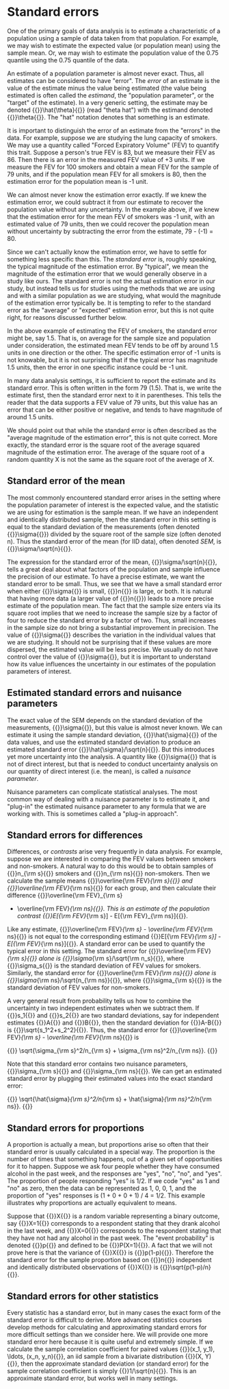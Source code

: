 Standard errors
===============

One of the primary goals of data analysis is to estimate a
characteristic of a population using a sample of data taken from that
population.  For example, we may wish to estimate the expected value
(or population mean) using the sample mean.  Or, we may wish to
estimate the population value of the 0.75 quantile using the 0.75
quantile of the data.

An estimate of a population parameter is almost never exact.  Thus,
all estimates can be considered to have "error".  The _error_ of an
estimate is the value of the estimate minus the value being estimated
(the value being estimated is often called the _estimand_, the
"population parameter", or the "target" of the estimate).  In a very
generic setting, the estimate may be denoted
{{<katex>}}\hat{\theta}{{</katex>}} (read "theta hat") with the
estimand denoted {{<katex>}}\theta{{</katex>}}.  The "hat" notation
denotes that something is an estimate.

It is important to distinguish the error of an estimate from the
"errors" in the data.  For example, suppose we are studying the lung
capacity of smokers.  We may use a quantity called "Forced Expiratory
Volume" (FEV) to quantify this trait.  Suppose a person's true FEV is
83, but we measure their FEV as 86.  Then there is an error in the
measured FEV value of +3 units.  If we measure the FEV for 100 smokers
and obtain a mean FEV for the sample of 79 units, and if the
population mean FEV for all smokers is 80, then the estimation error
for the population mean is -1 unit.

We can almost never know the estimation error exactly.  If we knew the
estimation error, we could subtract it from our estimate to recover
the population value without any uncertainty.  In the example above,
if we knew that the estimation error for the mean FEV of smokers was
-1 unit, with an estimated value of 79 units, then we could recover
the population mean without uncertainty by subtracting the error from
the estimate, 79 - (-1) = 80.

Since we can't actually know the estimation error, we have to settle
for something less specific than this.  The _standard error_ is,
roughly speaking, the typical magnitude of the estimation error.  By
"typical", we mean the magnitude of the estimation error that we would
generally observe in a study like ours.  The standard error is not the
actual estimation error in our study, but instead tells us for studies
using the methods that we are using and with a similar population as
we are studying, what would the magnitude of the estimation error
typically be.  It is tempting to refer to the standard error as the
"average" or "expected" estimation error, but this is not quite right,
for reasons discussed further below.

In the above example of estimating the FEV of smokers, the standard
error might be, say 1.5.  That is, on average for the sample size and
population under consideration, the estimated mean FEV tends to be off
by around 1.5 units in one direction or the other.  The specific
estimation error of -1 units is not knowable, but it is not surprising
that if the typical error has magnitude 1.5 units, then the error in
one specific instance could be -1 unit.

In many data analysis settings, it is sufficient to report the
estimate and its standard error.  This is often written in the form 79
(1.5).  That is, we write the estimate first, then the standard error
next to it in parentheses.  This tells the reader that the data
supports a FEV value of 79 units, but this value has an error that can
be either positive or negative, and tends to have magnitude of around
1.5 units.

We should point out that while the standard error is often described
as the "average magnitude of the estimation error", this is not quite
correct.  More exactly, the standard error is the square root of the
average squared magnitude of the estimation error.  The average of the
square root of a random quantity X is not the same as the square root
of the average of X.

Standard error of the mean
--------------------------

The most commonly encountered standard error arises in the setting
where the population parameter of interest is the expected value, and
the statistic we are using for estimation is the sample mean.  If we
have an independent and identically distributed sample, then the
standard error in this setting is equal to the standard deviation of
the measurements (often denoted {{<katex>}}\sigma{{</katex>}}) divided
by the square root of the sample size (often denoted n).  Thus the
standard error of the mean (for IID data), often denoted _SEM_, is
{{<katex>}}\sigma/\sqrt{n}{{</katex>}}.

The expression for the standard error of the mean,
{{<katex>}}\sigma/\sqrt{n}{{</katex>}},
tells a great deal about what factors of the
population and sample influence the precision of our estimate.  To
have a precise estimate, we want the standard error to be small.
Thus, we see that we have a small standard error when either
{{<katex>}}\sigma{{</katex>}} is small, {{<katex>}}n{{</katex>}} is
large, or both.  It is natural that having more data
(a larger value of {{<katex>}}n{{</katex>}})
leads to a more
precise estimate of the population mean.  The fact that the sample size enters via its square
root implies that we need to increase the sample size by a factor of
four to reduce the standard error by a factor of two.  Thus, small
increases in the sample size do not bring a substantial improvement in
precision.  The value of {{<katex>}}\sigma{{</katex>}} describes the
variation in the individual values that we are studying.  It should
not be surprising that if these values are more dispersed, the
estimated value will be less precise.  We usually do not have control
over the value of {{<katex>}}\sigma{{</katex>}}, but it is important
to understand how its value influences the uncertainty in our estimates
of the population parameters of interest.

## Estimated standard errors and nuisance parameters

The exact value of the SEM depends on the standard deviation of the
measurements, {{<katex>}}\sigma{{</katex>}}, but this value is almost
never known.  We can estimate it using the sample standard deviation,
{{<katex>}}\hat{\sigma}{{</katex>}} of the data values, and use the
estimated standard deviation to produce an estimated standard error
{{<katex>}}\hat{\sigma}/\sqrt{n}{{</katex>}}.  But this introduces yet
more uncertainty into the analysis.  A quantity like
{{<katex>}}\sigma{{</katex>}} that is not of direct interest, but that
is needed to conduct uncertainty analysis on our quantity of direct
interest (i.e. the mean), is called a _nuisance parameter_.

Nuisance parameters can complicate statistical analyses.  The most
common way of dealing with a nuisance parameter is to estimate it, and
"plug-in" the estimated nuisance parameter to any formula that we are
working with.  This is sometimes called a "plug-in approach".

Standard errors for differences
-------------------------------

Differences, or _contrasts_ arise very frequently in data analysis.
For example, suppose we are interested in comparing the FEV values
between smokers and non-smokers.  A natural way to do this would be to
obtain samples of {{<katex>}}n_{\rm s}{{</katex>}} smokers and
{{<katex>}}n_{\rm ns}{{</katex>}} non-smokers.  Then we calculate the
sample means {{<katex>}}\overline{\rm FEV}_{\rm s}{{</katex>}} and
{{<katex>}}\overline{\rm FEV}_{\rm ns}{{</katex>}} for each group, and
then calculate their difference {{<katex>}}\overline{\rm FEV}_{\rm s}
- \overline{\rm FEV}_{\rm ns}{{</katex>}}.  This is an estimate of the
population contrast {{<katex>}}E[{\rm FEV}_{\rm s}] - E[{\rm FEV}_{\rm
ns}]{{</katex>}}.

Like any estimate, {{<katex>}}\overline{\rm FEV}_{\rm s} -
\overline{\rm FEV}_{\rm ns}{{</katex>}} is not equal to the
corresponding estimand {{<katex>}}E[{\rm FEV}_{\rm s}] - E[{\rm
FEV}_{\rm ns}]{{</katex>}}.  A standard error can be used to quantify
the typical error in this setting.  The standard error for
{{<katex>}}\overline{\rm FEV}_{\rm s}{{</katex>}} alone is
{{<katex>}}\sigma_{\rm s}/\sqrt{\rm n_s}{{</katex>}}, where
{{<katex>}}\sigma_s{{</katex>}} is the standard deviation of FEV
values for smokers.  Similarly, the standard error for
{{<katex>}}\overline{\rm FEV}_{\rm ns}{{</katex>}} alone is
{{<katex>}}\sigma_{\rm ns}/\sqrt{n_{\rm ns}}{{</katex>}}, where
{{<katex>}}\sigma_{\rm s}{{</katex>}} is the standard deviation of FEV
values for non-smokers.

A very general result from probability tells us how to combine the
uncertainty in two independent estimates when we subtract them.  If
{{<katex>}}s_1{{</katex>}} and {{<katex>}}s_2{{</katex>}} are two
standard deviations, say for independent estimates
{{<katex>}}A{{</katex>}} and {{<katex>}}B{{</katex>}}, then the
standard deviation for {{<katex>}}A-B{{</katex>}} is
{{<katex>}}\sqrt{s_1^2+s_2^2}{{</katex>}}.  Thus, the standard error
for {{<katex>}}\overline{\rm FEV}_{\rm s} - \overline{\rm FEV}_{\rm
ns}{{</katex>}} is

{{<katex>}}
\sqrt{\sigma_{\rm s}^2/n_{\rm s} + \sigma_{\rm ns}^2/n_{\rm ns}}.
{{</katex>}}

Note that this standard error contains two nuisance parameters,
{{<katex>}}\sigma_{\rm s}{{</katex>}} and {{<katex>}}\sigma_{\rm
ns}{{</katex>}}.  We can get an estimated standard error by plugging
their estimated values into the exact standard error:

{{<katex>}}
\sqrt{\hat{\sigma}_{\rm s}^2/n_{\rm s} + \hat{\sigma}_{\rm ns}^2/n_{\rm ns}}.
{{</katex>}}

Standard errors for proportions
-------------------------------

A proportion is actually a mean, but proportions arise so often that
their standard error is usually calculated in a special way.  The
proportion is the number of times that something happens, out of a
given set of opportunities for it to happen.  Suppose we ask four
people whether they have consumed alcohol in the past week, and the
responses are "yes", "no", "no", and "yes".  The proportion of people
responding "yes" is 1/2.  If we code "yes" as 1 and "no" as zero, then
the data can be represented as 1, 0, 0, 1, and the proportion of "yes"
responses is (1 + 0 + 0 + 1) / 4 = 1/2.  This example illustrates why
proportions are actually equivalent to means.

Suppose that {{<katex>}}X{{</katex>}} is a random variable
representing a binary outcome, say {{<katex>}}X=1{{</katex>}}
corresponds to a respondent stating that they drank alcohol in the
last week, and {{<katex>}}X=0{{</katex>}} corresponds to the
respondent stating that they have not had any alcohol in the past
week. The "event probability" is denoted {{<katex>}}p{{</katex>}} and
defined to be {{<katex>}}P(X=1){{</katex>}}.  A fact that we will not
prove here is that the variance of {{<katex>}}X{{</katex>}} is
{{<katex>}}p(1-p){{</katex>}}.  Therefore the standard error for the
sample proportion based on {{<katex>}}n{{</katex>}} independent and
identically distributed observations of {{<katex>}}X{{</katex>}} is
{{<katex>}}\sqrt{p(1-p)/n}{{</katex>}}.

Standard errors for other statistics
------------------------------------

Every statistic has a standard error, but in many cases the exact form
of the standard error is difficult to derive.  More advanced
statistics courses develop methods for calculating and approximating
standard errors for more difficult settings than we consider here.  We
will provide one more standard error here because it is quite useful
and extremely simple.  If we calculate the sample correlation
coefficient for paired values {{<katex>}}(x_1, y_1), \ldots, (x_n,
y_n){{</katex>}}, an iid sample from a bivariate distribution
{{<katex>}}(X, Y){{</katex>}}, then the approximate standard deviation
(or standard error) for the sample correlation coefficient is simply
{{<katex>}}1/\sqrt{n}{{</katex>}}.  This is an approximate standard
error, but works well in many settings.
